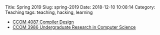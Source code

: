 Title: Spring 2019
Slug: spring-2019
Date: 2018-12-10 10:08:14
Category: Teaching
tags: teaching, hacking, learning

* [CCOM 4087 Compiler Design]({filename}/pages/teaching/compilers2019.md)
* [CCOM 3986 Undergraduate Research in Computer Science]({filename}/pages/teaching/research-S2019.md)

